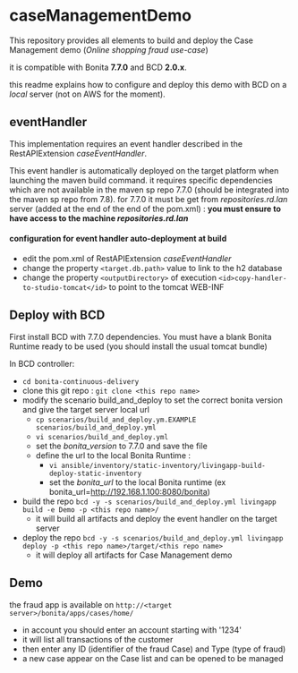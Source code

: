# caseManagementDemo

This repository provides all elements to build and deploy the Case Management demo (_Online shopping fraud use-case_)

it is compatible with Bonita **7.7.0** and BCD **2.0.x**. 

this readme explains how to configure and deploy this demo with BCD on a *local* server (not on AWS for the moment).

## eventHandler
This implementation requires an event handler described in the RestAPIExtension _caseEventHandler_. 

This event handler is automatically deployed on the target platform when launching the maven build command. 
it requires specific dependencies which are not available in the maven sp repo 7.7.0 (should be integrated into the maven sp repo from 7.8). 
for 7.7.0 it must be get from _repositories.rd.lan_ server (added at the end of the end of the pom.xml) : **you must ensure to have access to the machine _repositories.rd.lan_**

#### configuration for event handler auto-deployment at build

* edit the pom.xml of RestAPIExtension _caseEventHandler_
* change the property `<target.db.path>` value to link to the h2 database 
* change the property `<outputDirectory>` of execution `<id>copy-handler-to-studio-tomcat</id>` to point to the tomcat WEB-INF

## Deploy with BCD

First install BCD with 7.7.0 dependencies.
You must have a blank Bonita Runtime ready to be used (you should install the usual tomcat bundle)

In BCD controller:
* `cd bonita-continuous-delivery`
* clone this git repo : `git clone <this repo name>`
* modify the scenario build_and_deploy to set the correct bonita version and give the target server local url
  * `cp scenarios/build_and_deploy.ym.EXAMPLE scenarios/build_and_deploy.yml`
  * `vi scenarios/build_and_deploy.yml`
  * set the _bonita_version_ to 7.7.0 and save the file
  * define the url to the local Bonita Runtime :
    * `vi ansible/inventory/static-inventory/livingapp-build-deploy-static-inventory`
    * set the _bonita_url_ to the local Bonita runtime (ex bonita_url=http://192.168.1.100:8080/bonita)
* build the repo `bcd -y -s scenarios/build_and_deploy.yml livingapp build -e Demo -p <this repo name>/`
  * it will build all artifacts and deploy the event handler on the target server
* deploy the repo `bcd -y -s scenarios/build_and_deploy.yml livingapp deploy -p <this repo name>/target/<this repo name>`
  * it will deploy all artifacts for Case Management demo
 
 ## Demo 

the fraud app is available on `http://<target server>/bonita/apps/cases/home/`
* in account you should enter an account starting with '1234'
* it will list all transactions of the customer
* then enter any ID (identifier of the fraud Case) and Type (type of fraud)
* a new case appear on the Case list and can be opened to be managed
 
 


